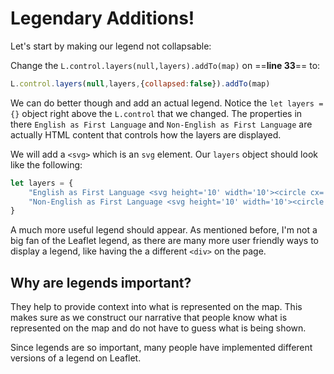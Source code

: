
# Legendary Additions!

Let's start by making our legend not collapsable:

Change the `L.control.layers(null,layers).addTo(map)` on ==**line 33**== to:

```js linenums="33"
L.control.layers(null,layers,{collapsed:false}).addTo(map)
``` 

We can do better though and add an actual legend. Notice the `let layers ={}` object right above the `L.control` that we changed. The properties in there `English as First Language` and `Non-English as First Language` are actually HTML content that controls how the layers are displayed.

We will add a `<svg>` which is an `svg` element. 
Our `layers` object should look like the following:

```js
let layers = {
	"English as First Language <svg height='10' width='10'><circle cx='5' cy='5' r='4' stroke='black' stroke-width='1' fill='red' /></svg>": englishFirst,
	"Non-English as First Language <svg height='10' width='10'><circle cx='5' cy='5' r='4' stroke='black' stroke-width='1' fill='blue' /></svg>": nonEnglishFirst
}
```

A much more useful legend should appear. As mentioned before, I'm not a big fan of the Leaflet legend, as there are many more user friendly ways to display a legend, like having the a different `<div>` on the page.

## Why are legends important?

They help to provide context into what is represented on the map. This makes sure as we construct our narrative that people know what is represented on the map and do not have to guess what is being shown.

Since legends are so important, many people have implemented different versions of a legend on Leaflet.

